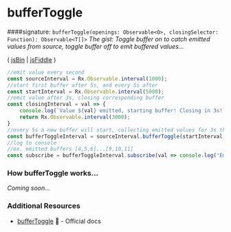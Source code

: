 # bufferToggle
####signature: `bufferToggle(openings: Observable<O>, closingSelector: Function): Observable<T[]>`
*The gist: Toggle buffer on to catch emitted values from source, toggle buffer off to emit buffered values...*

( [jsBin](http://jsbin.com/relavezugo/edit?js,console) | [jsFiddle](https://jsfiddle.net/btroncone/6ad3w3wf/) )

```js
//emit value every second
const sourceInterval = Rx.Observable.interval(1000);
//start first buffer after 5s, and every 5s after
const startInterval = Rx.Observable.interval(5000);
//emit value after 3s, closing corresponding buffer
const closingInterval = val => {
	console.log(`Value ${val} emitted, starting buffer! Closing in 3s!`)
	return Rx.Observable.interval(3000);
}
//every 5s a new buffer will start, collecting emitted values for 3s then emitting buffered values
const bufferToggleInterval = sourceInterval.bufferToggle(startInterval, closingInterval);
//log to console
//ex. emitted buffers [4,5,6]...[9,10,11]
const subscribe = bufferToggleInterval.subscribe(val => console.log('Emitted Buffer:', val));
```

### How bufferToggle works...
*Coming soon...*


### Additional Resources
* [bufferToggle](http://reactivex.io/rxjs/class/es6/Observable.js~Observable.html#instance-method-bufferToggle) :newspaper: - Official docs